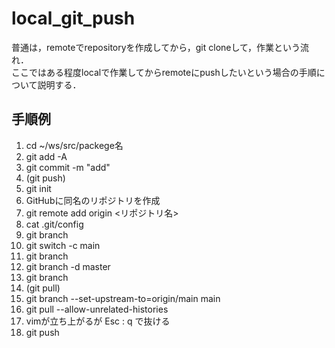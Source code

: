 # local_git_push
普通は，remoteでrepositoryを作成してから，git cloneして，作業という流れ．<br>
ここではある程度localで作業してからremoteにpushしたいという場合の手順について説明する．

## 手順例
1. cd ~/ws/src/packege名
2. git add -A
3. git commit -m "add"
4. (git push)
5. git init
6. GitHubに同名のリポジトリを作成
7. git remote add origin <リポジトリ名> 
8. cat .git/config
9. git branch
10. git switch -c main
11. git branch
12. git branch -d master
13. git branch
14. (git pull)
15. git branch --set-upstream-to=origin/main main
16. git pull --allow-unrelated-histories
17. vimが立ち上がるが Esc : q で抜ける
18. git push
